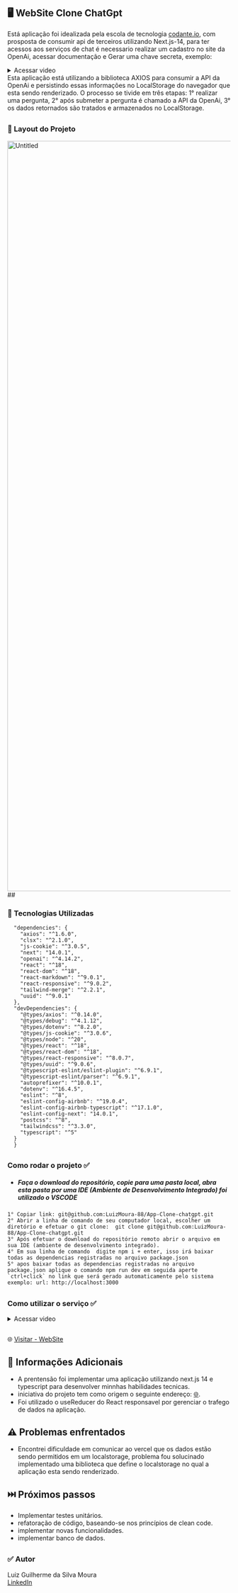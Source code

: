 
## 🖥️ WebSite Clone ChatGpt

Está aplicação foi idealizada pela escola de tecnologia [codante.io](https://codante.io/), com prosposta de consumir api de terceiros utilizando Next.js-14, para ter acessos aos serviços de chat é necessario realizar um cadastro no site da OpenAi, acessar documentação e Gerar uma chave secreta, exemplo: 
<details>
  <summary>Acessar video</summary>
https://github.com/LuizMoura-88/App-Clone-chatgpt/assets/122941117/11be9107-fd78-4172-b4d3-74d7c5f5aefd
</details>
Esta aplicação está utilizando a biblioteca AXIOS para consumir a API da OpenAi e persistindo essas informações no LocalStorage do navegador que esta sendo renderizado. O processo se tivide em três etapas: 1° realizar uma pergunta, 2° após submeter a pergunta é chamado a API da OpenAi, 3° os dados retornados são tratados e armazenados no LocalStorage.

##

### 📌 Layout do Projeto 
<img width="1694" alt="Untitled" src="https://github.com/LuizMoura-88/App-Clone-chatgpt/assets/122941117/9b795801-6397-40bd-80ae-b672a28353d7">
##

### 📌 Tecnologias Utilizadas      
```
  "dependencies": {
    "axios": "^1.6.0",
    "clsx": "^2.1.0",
    "js-cookie": "^3.0.5",
    "next": "14.0.1",
    "openai": "^4.14.2",
    "react": "^18",
    "react-dom": "^18",
    "react-markdown": "^9.0.1",
    "react-responsive": "^9.0.2",
    "tailwind-merge": "^2.2.1",
    "uuid": "^9.0.1"
  },
  "devDependencies": {
    "@types/axios": "^0.14.0",
    "@types/debug": "^4.1.12",
    "@types/dotenv": "^8.2.0",
    "@types/js-cookie": "^3.0.6",
    "@types/node": "^20",
    "@types/react": "^18",
    "@types/react-dom": "^18",
    "@types/react-responsive": "^8.0.7",
    "@types/uuid": "^9.0.6",
    "@typescript-eslint/eslint-plugin": "^6.9.1",
    "@typescript-eslint/parser": "^6.9.1",
    "autoprefixer": "^10.0.1",
    "dotenv": "^16.4.5",
    "eslint": "^8",
    "eslint-config-airbnb": "^19.0.4",
    "eslint-config-airbnb-typescript": "^17.1.0",
    "eslint-config-next": "14.0.1",
    "postcss": "^8",
    "tailwindcss": "^3.3.0",
    "typescript": "^5"
  }
  }
```
##

### Como rodar o projeto ✅
* ##### Faça o download do repositório, copie para uma pasta local, abra esta pasta por uma IDE (Ambiente de Desenvolvimento Integrado) foi utilizado o VSCODE
```
1° Copiar link: git@github.com:LuizMoura-88/App-Clone-chatgpt.git
2° Abrir a linha de comando de seu computador local, escolher um diretório e efetuar o git clone:  git clone git@github.com:LuizMoura-88/App-Clone-chatgpt.git
3° Após efetuar o download do repositório remoto abrir o arquivo em sua IDE (ambiente de desenvolvimento integrado).
4° Em sua linha de comando  digite npm i + enter, isso irá baixar todas as dependencias registradas no arquivo package.json
5° apos baixar todas as dependencias registradas no arquivo package.json aplique o comando npm run dev em seguida aperte `ctrl+click` no link que será gerado automaticamente pelo sistema exemplo: url: http://localhost:3000
```
##

### Como utilizar o serviço ✅
<details>
  <summary>Acessar video</summary>
  https://github.com/LuizMoura-88/App-Clone-chatgpt/assets/122941117/359d0494-983f-48d2-86c9-dc26876a7042
</details>

##

🌐 [Visitar - WebSite](https://www.sdddsdghjfkglgfdsafghkjlgfdsa.shop/)

##

## 📌 Informações Adicionais
* A prentensão foi implementar uma aplicação utilizando next.js 14 e typescript para desenvolver minnhas habilidades tecnicas.
* iniciativa do projeto tem como origem o seguinte endereço: [🌐](https://codante.io/mini-projetos/clone-do-chatgpt-com-nextjs).
* Foi utilizado o useReducer do React responsavel por gerenciar o trafego de dados na aplicação.
##

## ⚠️ Problemas enfrentados

* Encontrei dificuldade em comunicar ao vercel que os dados estão sendo permitidos em um localstorage, problema fou solucinado implementado uma biblioteca que define o localstorage no qual a aplicação esta sendo renderizado.
  
##
  
## ⏭️ Próximos passos

* Implementar testes unitários.
* refatoração de código, baseando-se nos princípios de clean code.
* implementar novas funcionalidades.
* implementar banco de dados.

##

### ✅  Autor
Luiz Guilherme da Silva Moura <br/>
[LinkedIn](https://www.linkedin.com/in/luiz-moura-b60099252/)
